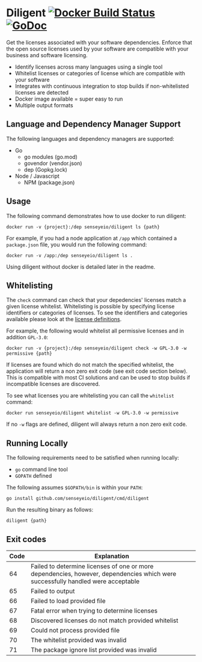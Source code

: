 # Diligent [![Docker Build Status](https://img.shields.io/docker/build/senseyeio/diligent.svg)](https://hub.docker.com/r/senseyeio/diligent/) [![GoDoc](https://godoc.org/github.com/senseyeio/diligent?status.svg)](https://godoc.org/github.com/senseyeio/diligent)

Get the licenses associated with your software dependencies. Enforce that the open source licenses used by your software are compatible with your business and software licensing.

 - Identify licenses across many languages using a single tool
 - Whitelist licenses or categories of license which are compatible with your software
 - Integrates with continuous integration to stop builds if non-whitelisted licenses are detected
 - Docker image available = super easy to run
 - Multiple output formats

## Language and Dependency Manager Support

The following languages and dependency managers are supported:

 - Go
   - go modules (go.mod)
   - govendor (vendor.json)
   - dep (Gopkg.lock)
 - Node / Javascript
   - NPM (package.json)

## Usage
The following command demonstrates how to use docker to run diligent:
```
docker run -v {project}:/dep senseyeio/diligent ls {path}
```
For example, if you had a node application at `/app` which contained a `package.json` file, you would run the following command:
```
docker run -v /app:/dep senseyeio/diligent ls .
```
Using diligent without docker is detailed later in the readme.

## Whitelisting

The `check` command can check that your depedencies' licenses match a given license whitelist.
Whitelisting is possible by specifying license identifiers or categories of licenses.
To see the identifiers and categories available please look at the [license definitions](https://github.com/senseyeio/diligent/blob/master/license.go).

For example, the following would whitelist all permissive licenses and in addition `GPL-3.0`:
```
docker run -v {project}:/dep senseyeio/diligent check -w GPL-3.0 -w permissive {path}
```

If licenses are found which do not match the specified whitelist, the application will return a non zero exit code (see exit code section below).
This is compatible with most CI solutions and can be used to stop builds if incompatible licenses are discovered.

To see what licenses you are whitelisting you can call the `whitelist` command:
```
docker run senseyeio/diligent whitelist -w GPL-3.0 -w permissive
```

If no `-w` flags are defined, diligent will always return a non zero exit code.

## Running Locally

The following requirements need to be satisfied when running locally:
 - `go` command line tool
 - `GOPATH` defined

The following assumes `$GOPATH/bin` is within your `PATH`:
```
go install github.com/senseyeio/diligent/cmd/diligent
```

Run the resulting binary as follows:
```
diligent {path}
```

## Exit codes

|Code|Explanation|
| ------------- | ------------- |
| 64  | Failed to determine licenses of one or more dependencies, however, dependencies which were successfully handled were acceptable  |
| 65  | Failed to output  |
| 66  | Failed to load provided file  |
| 67  | Fatal error when trying to determine licenses  |
| 68  | Discovered licenses do not match provided whitelist  |
| 69  | Could not process provided file  |
| 70  | The whitelist provided was invalid  |
| 71  | The package ignore list provided was invalid  |

